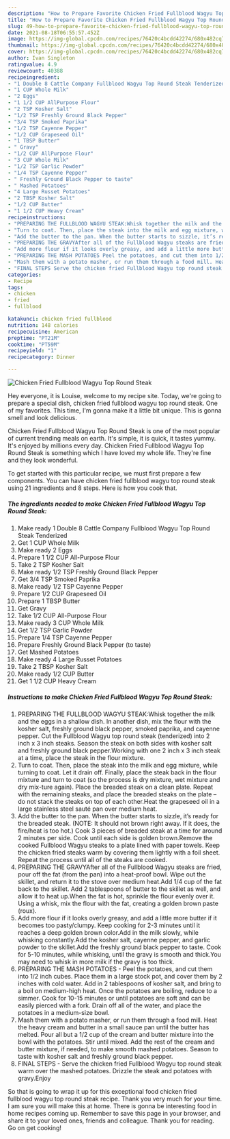 ```yaml
---
description: "How to Prepare Favorite Chicken Fried Fullblood Wagyu Top Round Steak"
title: "How to Prepare Favorite Chicken Fried Fullblood Wagyu Top Round Steak"
slug: 49-how-to-prepare-favorite-chicken-fried-fullblood-wagyu-top-round-steak
date: 2021-08-18T06:55:57.452Z
image: https://img-global.cpcdn.com/recipes/76420c4bcdd42274/680x482cq70/chicken-fried-fullblood-wagyu-top-round-steak-recipe-main-photo.jpg
thumbnail: https://img-global.cpcdn.com/recipes/76420c4bcdd42274/680x482cq70/chicken-fried-fullblood-wagyu-top-round-steak-recipe-main-photo.jpg
cover: https://img-global.cpcdn.com/recipes/76420c4bcdd42274/680x482cq70/chicken-fried-fullblood-wagyu-top-round-steak-recipe-main-photo.jpg
author: Ivan Singleton
ratingvalue: 4.9
reviewcount: 40388
recipeingredient:
- "1 Double 8 Cattle Company Fullblood Wagyu Top Round Steak Tenderized"
- "1 CUP Whole Milk"
- "2 Eggs"
- "1 1/2 CUP AllPurpose Flour"
- "2 TSP Kosher Salt"
- "1/2 TSP Freshly Ground Black Pepper"
- "3/4 TSP Smoked Paprika"
- "1/2 TSP Cayenne Pepper"
- "1/2 CUP Grapeseed Oil"
- "1 TBSP Butter"
- " Gravy"
- "1/2 CUP AllPurpose Flour"
- "3 CUP Whole Milk"
- "1/2 TSP Garlic Powder"
- "1/4 TSP Cayenne Pepper"
- " Freshly Ground Black Pepper to taste"
- " Mashed Potatoes"
- "4 Large Russet Potatoes"
- "2 TBSP Kosher Salt"
- "1/2 CUP Butter"
- "1 1/2 CUP Heavy Cream"
recipeinstructions:
- "PREPARING THE FULLBLOOD WAGYU STEAK:Whisk together the milk and the eggs in a shallow dish. In another dish, mix the flour with the kosher salt, freshly ground black pepper, smoked paprika, and cayenne pepper. Cut the Fullblood Wagyu top round steak (tenderized) into 2 inch x 3 inch steaks. Season the steak on both sides with kosher salt and freshly ground black pepper.Working with one 2 inch x 3 inch steak at a time, place the steak in the flour mixture."
- "Turn to coat. Then, place the steak into the milk and egg mixture, while turning to coat. Let it drain off. Finally, place the steak back in the flour mixture and turn to coat (so the process is dry mixture, wet mixture and dry mix-ture again). Place the breaded steak on a clean plate. Repeat with the remaining steaks, and place the breaded steaks on the plate – do not stack the steaks on top of each other.Heat the grapeseed oil in a large stainless steel sauté pan over medium heat."
- "Add the butter to the pan. When the butter starts to sizzle, it’s ready for the breaded steak. (NOTE: It should not brown right away. If it does, the fire/heat is too hot.) Cook 3 pieces of breaded steak at a time for around 2 minutes per side. Cook until each side is golden brown.Remove the cooked Fullblood Wagyu steaks to a plate lined with paper towels. Keep the chicken fried steaks warm by covering them lightly with a foil sheet. Repeat the process until all of the steaks are cooked."
- "PREPARING THE GRAVYAfter all of the Fullblood Wagyu steaks are fried, pour off the fat (from the pan) into a heat-proof bowl. Wipe out the skillet, and return it to the stove over medium heat.Add 1/4 cup of the fat back to the skillet. Add 2 tablespoons of butter to the skillet as well, and allow it to heat up.When the fat is hot, sprinkle the flour evenly over it. Using a whisk, mix the flour with the fat, creating a golden brown paste (roux)."
- "Add more flour if it looks overly greasy, and add a little more butter if it becomes too pasty/clumpy. Keep cooking for 2-3 minutes until it reaches a deep golden brown color.Add in the milk slowly, while whisking constantly.Add the kosher salt, cayenne pepper, and garlic powder to the skillet.Add the freshly ground black pepper to taste. Cook for 5-10 minutes, while whisking, until the gravy is smooth and thick.You may need to whisk in more milk if the gravy is too thick."
- "PREPARING THE MASH POTATOES Peel the potatoes, and cut them into 1/2 inch cubes. Place them in a large stock pot, and cover them by 2 inches with cold water. Add in 2 tablespoons of kosher salt, and bring to a boil on medium-high heat. Once the potatoes are boiling, reduce to a simmer. Cook for 10-15 minutes or until potatoes are soft and can be easily pierced with a fork. Drain off all of the water, and place the potatoes in a medium-size bowl."
- "Mash them with a potato masher, or run them through a food mill. Heat the heavy cream and butter in a small sauce pan until the butter has melted. Pour all but a 1/2 cup of the cream and butter mixture into the bowl with the potatoes. Stir until mixed. Add the rest of the cream and butter mixture, if needed, to make smooth mashed potatoes. Season to taste with kosher salt and freshly ground black pepper."
- "FINAL STEPS Serve the chicken fried Fullblood Wagyu top round steak warm over the mashed potatoes. Drizzle the steak and potatoes with gravy.Enjoy"
categories:
- Recipe
tags:
- chicken
- fried
- fullblood

katakunci: chicken fried fullblood 
nutrition: 148 calories
recipecuisine: American
preptime: "PT21M"
cooktime: "PT59M"
recipeyield: "1"
recipecategory: Dinner

---
```



![Chicken Fried Fullblood Wagyu Top Round Steak](https://img-global.cpcdn.com/recipes/76420c4bcdd42274/680x482cq70/chicken-fried-fullblood-wagyu-top-round-steak-recipe-main-photo.jpg)

Hey everyone, it is Louise, welcome to my recipe site. Today, we're going to prepare a special dish, chicken fried fullblood wagyu top round steak. One of my favorites. This time, I'm gonna make it a little bit unique. This is gonna smell and look delicious.



Chicken Fried Fullblood Wagyu Top Round Steak is one of the most popular of current trending meals on earth. It's simple, it is quick, it tastes yummy. It's enjoyed by millions every day. Chicken Fried Fullblood Wagyu Top Round Steak is something which I have loved my whole life. They're fine and they look wonderful.


To get started with this particular recipe, we must first prepare a few components. You can have chicken fried fullblood wagyu top round steak using 21 ingredients and 8 steps. Here is how you cook that.

<!--inarticleads1-->

##### The ingredients needed to make Chicken Fried Fullblood Wagyu Top Round Steak:

1. Make ready 1 Double 8 Cattle Company Fullblood Wagyu Top Round Steak Tenderized
1. Get 1 CUP Whole Milk
1. Make ready 2 Eggs
1. Prepare 1 1/2 CUP All-Purpose Flour
1. Take 2 TSP Kosher Salt
1. Make ready 1/2 TSP Freshly Ground Black Pepper
1. Get 3/4 TSP Smoked Paprika
1. Make ready 1/2 TSP Cayenne Pepper
1. Prepare 1/2 CUP Grapeseed Oil
1. Prepare 1 TBSP Butter
1. Get  Gravy
1. Take 1/2 CUP All-Purpose Flour
1. Make ready 3 CUP Whole Milk
1. Get 1/2 TSP Garlic Powder
1. Prepare 1/4 TSP Cayenne Pepper
1. Prepare  Freshly Ground Black Pepper (to taste)
1. Get  Mashed Potatoes
1. Make ready 4 Large Russet Potatoes
1. Take 2 TBSP Kosher Salt
1. Make ready 1/2 CUP Butter
1. Get 1 1/2 CUP Heavy Cream




<!--inarticleads2-->

##### Instructions to make Chicken Fried Fullblood Wagyu Top Round Steak:

1. PREPARING THE FULLBLOOD WAGYU STEAK:Whisk together the milk and the eggs in a shallow dish. In another dish, mix the flour with the kosher salt, freshly ground black pepper, smoked paprika, and cayenne pepper. Cut the Fullblood Wagyu top round steak (tenderized) into 2 inch x 3 inch steaks. Season the steak on both sides with kosher salt and freshly ground black pepper.Working with one 2 inch x 3 inch steak at a time, place the steak in the flour mixture.
1. Turn to coat. Then, place the steak into the milk and egg mixture, while turning to coat. Let it drain off. Finally, place the steak back in the flour mixture and turn to coat (so the process is dry mixture, wet mixture and dry mix-ture again). Place the breaded steak on a clean plate. Repeat with the remaining steaks, and place the breaded steaks on the plate – do not stack the steaks on top of each other.Heat the grapeseed oil in a large stainless steel sauté pan over medium heat.
1. Add the butter to the pan. When the butter starts to sizzle, it’s ready for the breaded steak. (NOTE: It should not brown right away. If it does, the fire/heat is too hot.) Cook 3 pieces of breaded steak at a time for around 2 minutes per side. Cook until each side is golden brown.Remove the cooked Fullblood Wagyu steaks to a plate lined with paper towels. Keep the chicken fried steaks warm by covering them lightly with a foil sheet. Repeat the process until all of the steaks are cooked.
1. PREPARING THE GRAVYAfter all of the Fullblood Wagyu steaks are fried, pour off the fat (from the pan) into a heat-proof bowl. Wipe out the skillet, and return it to the stove over medium heat.Add 1/4 cup of the fat back to the skillet. Add 2 tablespoons of butter to the skillet as well, and allow it to heat up.When the fat is hot, sprinkle the flour evenly over it. Using a whisk, mix the flour with the fat, creating a golden brown paste (roux).
1. Add more flour if it looks overly greasy, and add a little more butter if it becomes too pasty/clumpy. Keep cooking for 2-3 minutes until it reaches a deep golden brown color.Add in the milk slowly, while whisking constantly.Add the kosher salt, cayenne pepper, and garlic powder to the skillet.Add the freshly ground black pepper to taste. Cook for 5-10 minutes, while whisking, until the gravy is smooth and thick.You may need to whisk in more milk if the gravy is too thick.
1. PREPARING THE MASH POTATOES - Peel the potatoes, and cut them into 1/2 inch cubes. Place them in a large stock pot, and cover them by 2 inches with cold water. Add in 2 tablespoons of kosher salt, and bring to a boil on medium-high heat. Once the potatoes are boiling, reduce to a simmer. Cook for 10-15 minutes or until potatoes are soft and can be easily pierced with a fork. Drain off all of the water, and place the potatoes in a medium-size bowl.
1. Mash them with a potato masher, or run them through a food mill. Heat the heavy cream and butter in a small sauce pan until the butter has melted. Pour all but a 1/2 cup of the cream and butter mixture into the bowl with the potatoes. Stir until mixed. Add the rest of the cream and butter mixture, if needed, to make smooth mashed potatoes. Season to taste with kosher salt and freshly ground black pepper.
1. FINAL STEPS - Serve the chicken fried Fullblood Wagyu top round steak warm over the mashed potatoes. Drizzle the steak and potatoes with gravy.Enjoy




So that is going to wrap it up for this exceptional food chicken fried fullblood wagyu top round steak recipe. Thank you very much for your time. I am sure you will make this at home. There is gonna be interesting food in home recipes coming up. Remember to save this page in your browser, and share it to your loved ones, friends and colleague. Thank you for reading. Go on get cooking!
